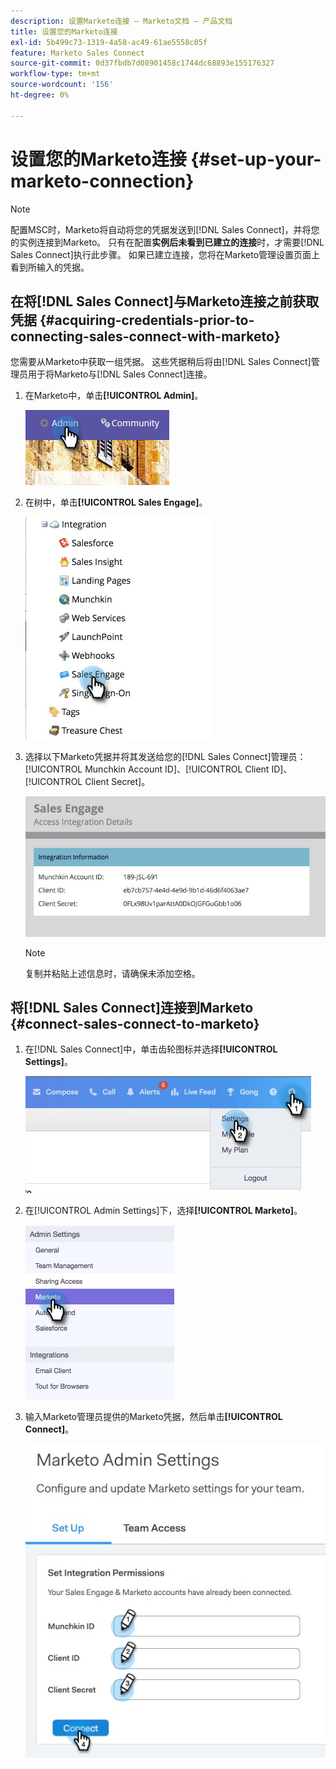 ```yaml
---
description: 设置Marketo连接 — Marketo文档 — 产品文档
title: 设置您的Marketo连接
exl-id: 5b499c73-1319-4a58-ac49-61ae5558c05f
feature: Marketo Sales Connect
source-git-commit: 0d37fbdb7d08901458c1744dc68893e155176327
workflow-type: tm+mt
source-wordcount: '156'
ht-degree: 0%

---
```


# 设置您的Marketo连接 {#set-up-your-marketo-connection}

>[!NOTE]
>
>配置MSC时，Marketo将自动将您的凭据发送到[!DNL Sales Connect]，并将您的实例连接到Marketo。 只有在配置&#x200B;**实例后未看到已建立的连接**&#x200B;时，才需要[!DNL Sales Connect]执行此步骤。 如果已建立连接，您将在Marketo管理设置页面上看到所输入的凭据。

## 在将[!DNL Sales Connect]与Marketo连接之前获取凭据 {#acquiring-credentials-prior-to-connecting-sales-connect-with-marketo}

您需要从Marketo中获取一组凭据。 这些凭据稍后将由[!DNL Sales Connect]管理员用于将Marketo与[!DNL Sales Connect]连接。

1. 在Marketo中，单击&#x200B;**[!UICONTROL Admin]**。

   ![](assets/manually-set-up-your-marketo-connection-1.png)

1. 在树中，单击&#x200B;**[!UICONTROL Sales Engage]**。

   ![](assets/manually-set-up-your-marketo-connection-2.png)

1. 选择以下Marketo凭据并将其发送给您的[!DNL Sales Connect]管理员： [!UICONTROL Munchkin Account ID]、[!UICONTROL Client ID]、[!UICONTROL Client Secret]。

   ![](assets/manually-set-up-your-marketo-connection-3.jpg)

   >[!NOTE]
   >
   >复制并粘贴上述信息时，请确保未添加空格。

## 将[!DNL Sales Connect]连接到Marketo {#connect-sales-connect-to-marketo}

1. 在[!DNL Sales Connect]中，单击齿轮图标并选择&#x200B;**[!UICONTROL Settings]**。

   ![](assets/manually-set-up-your-marketo-connection-4.png)

1. 在[!UICONTROL Admin Settings]下，选择&#x200B;**[!UICONTROL Marketo]**。

   ![](assets/manually-set-up-your-marketo-connection-5.png)

1. 输入Marketo管理员提供的Marketo凭据，然后单击&#x200B;**[!UICONTROL Connect]**。

   ![](assets/manually-set-up-your-marketo-connection-6.png)
